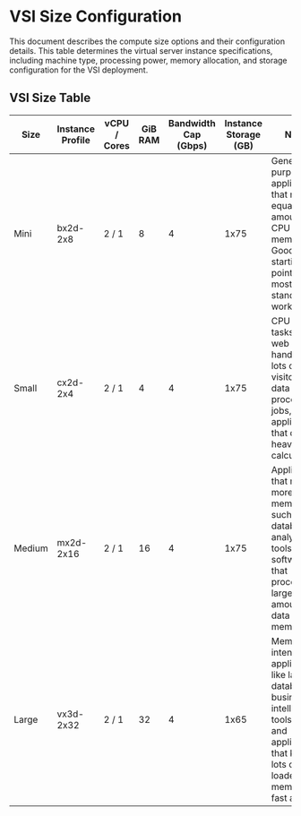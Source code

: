# VSI Size Configuration

This document describes the compute size options and their configuration details. This table determines the virtual server instance specifications, including machine type, processing power, memory allocation, and storage configuration for the VSI deployment.

## VSI Size Table

| Size | Instance Profile | vCPU / Cores | GiB RAM | Bandwidth Cap (Gbps) | Instance Storage (GB) |  Notes 
|--------------|------------------|--------------|---------|----------------------|-----------------------|-----------------------
| Mini         | bx2d-2x8         | 2 / 1        | 8       | 4                    | 1x75                  | General-purpose applications that need equal amounts of CPU and memory. Good starting point for most standard workloads.
| Small        | cx2d-2x4         | 2 / 1        | 4       | 4                    | 1x75                  | CPU-heavy tasks like web servers handling lots of visitors, data processing jobs, and applications that do heavy calculations. 
| Medium       | mx2d-2x16        | 2 / 1        | 16      | 4                    | 1x75                  | Applications that need more memory, such as databases, analytics tools, and software that processes large amounts of data in memory. 
| Large        | vx3d-2x32        | 2 / 1        | 32      | 4                    | 1x65                  | Memory-intensive applications like large databases, business intelligence tools (SAP), and applications that keep lots of data loaded in memory for fast access.
